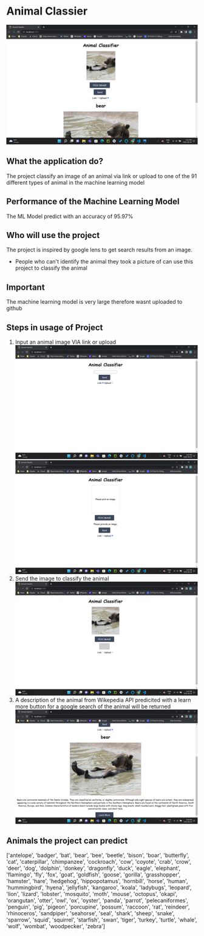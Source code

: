 # Animal Classier
![alt text](https://github.com/alexlee78980/animal-classification/blob/main/images_animal_classifier/Screenshot%20(17).png)
## What the application do?
The project classify an image of an animal via link or upload to one of the 91 different types of animal in the machine learning model
## Performance of the Machine Learning Model
The ML Model predict with an accuracy of 95.97%
## Who will use the project
The project is inspired by google lens to get search results from an image. 
- People who can't identify the animal they took a picture of can use this project to classify the animal
## Important
The machine learning model is very large therefore wasnt uploaded to github
## Steps in usage of Project
1) Input an animal image VIA link or upload
 ![alt text](https://github.com/alexlee78980/animal-classification/blob/main/images_animal_classifier/Screenshot%20(13).png)
 ![alt text](https://github.com/alexlee78980/animal-classification/blob/main/images_animal_classifier/Screenshot%20(14).png)
2) Send the image to classify the animal
 ![alt text](https://github.com/alexlee78980/animal-classification/blob/main/images_animal_classifier/Screenshot%20(15).png)
3) A description of the animal from Wikepedia API predicited with a learn more button for a google search of the animal will be returned
![alt text](https://github.com/alexlee78980/animal-classification/blob/main/images_animal_classifier/Screenshot%20(16).png)
## Animals the project can predict
['antelope',
 'badger',
 'bat',
 'bear',
 'bee',
 'beetle',
 'bison',
 'boar',
 'butterfly',
 'cat',
 'caterpillar',
 'chimpanzee',
 'cockroach',
 'cow',
 'coyote',
 'crab',
 'crow',
 'deer',
 'dog',
 'dolphin',
 'donkey',
 'dragonfly',
 'duck',
 'eagle',
 'elephant',
 'flamingo',
 'fly',
 'fox',
 'goat',
 'goldfish',
 'goose',
 'gorilla',
 'grasshopper',
 'hamster',
 'hare',
 'hedgehog',
 'hippopotamus',
 'hornbill',
 'horse',
 'human',
 'hummingbird',
 'hyena',
 'jellyfish',
 'kangaroo',
 'koala',
 'ladybugs',
 'leopard',
 'lion',
 'lizard',
 'lobster',
 'mosquito',
 'moth',
 'mouse',
 'octopus',
 'okapi',
 'orangutan',
 'otter',
 'owl',
 'ox',
 'oyster',
 'panda',
 'parrot',
 'pelecaniformes',
 'penguin',
 'pig',
 'pigeon',
 'porcupine',
 'possum',
 'raccoon',
 'rat',
 'reindeer',
 'rhinoceros',
 'sandpiper',
 'seahorse',
 'seal',
 'shark',
 'sheep',
 'snake',
 'sparrow',
 'squid',
 'squirrel',
 'starfish',
 'swan',
 'tiger',
 'turkey',
 'turtle',
 'whale',
 'wolf',
 'wombat',
 'woodpecker',
 'zebra']
